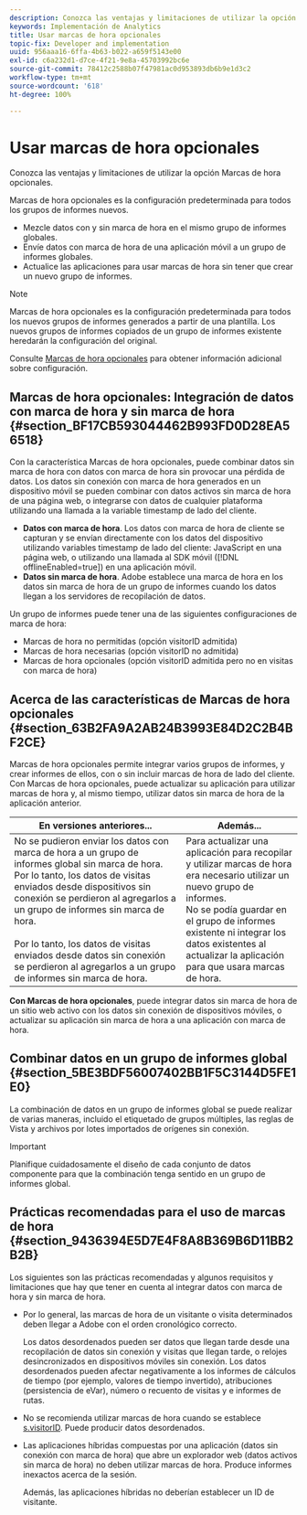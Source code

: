 ```yaml
---
description: Conozca las ventajas y limitaciones de utilizar la opción Marcas de hora opcionales.
keywords: Implementación de Analytics
title: Usar marcas de hora opcionales
topic-fix: Developer and implementation
uuid: 956aaa16-6ffa-4b63-b022-a659f5143e00
exl-id: c6a232d1-d7ce-4f21-9e8a-45703992bc6e
source-git-commit: 78412c2588b07f47981ac0d953893db6b9e1d3c2
workflow-type: tm+mt
source-wordcount: '618'
ht-degree: 100%

---
```


# Usar marcas de hora opcionales

Conozca las ventajas y limitaciones de utilizar la opción Marcas de hora opcionales.

Marcas de hora opcionales es la configuración predeterminada para todos los grupos de informes nuevos.

* Mezcle datos con y sin marca de hora en el mismo grupo de informes globales.
* Envíe datos con marca de hora de una aplicación móvil a un grupo de informes globales.
* Actualice las aplicaciones para usar marcas de hora sin tener que crear un nuevo grupo de informes.

>[!NOTE]
>
>Marcas de hora opcionales es la configuración predeterminada para todos los nuevos grupos de informes generados a partir de una plantilla. Los nuevos grupos de informes copiados de un grupo de informes existente heredarán la configuración del original.

Consulte [Marcas de hora opcionales](https://docs.adobe.com/content/help/es-ES/analytics/admin/admin-tools/timestamp-optional.html) para obtener información adicional sobre configuración.

## Marcas de hora opcionales: Integración de datos con marca de hora y sin marca de hora {#section_BF17CB593044462B993FD0D28EA56518}

Con la característica Marcas de hora opcionales, puede combinar datos sin marca de hora con datos con marca de hora sin provocar una pérdida de datos. Los datos sin conexión con marca de hora generados en un dispositivo móvil se pueden combinar con datos activos sin marca de hora de una página web, o integrarse con datos de cualquier plataforma utilizando una llamada a la variable timestamp de lado del cliente.

* **Datos con marca de hora**. Los datos con marca de hora de cliente se capturan y se envían directamente con los datos del dispositivo utilizando variables timestamp de lado del cliente: JavaScript en una página web, o utilizando una llamada al SDK móvil ([!DNL offlineEnabled=true]) en una aplicación móvil.
* **Datos sin marca de hora**. Adobe establece una marca de hora en los datos sin marca de hora de un grupo de informes cuando los datos llegan a los servidores de recopilación de datos.


Un grupo de informes puede tener una de las siguientes configuraciones de marca de hora:

* Marcas de hora no permitidas (opción visitorID admitida)
* Marcas de hora necesarias (opción visitorID no admitida)
* Marcas de hora opcionales (opción visitorID admitida pero no en visitas con marca de hora)

## Acerca de las características de Marcas de hora opcionales {#section_63B2FA9A2AB24B3993E84D2C2B4BF2CE}

Marcas de hora opcionales permite integrar varios grupos de informes, y crear informes de ellos, con o sin incluir marcas de hora de lado del cliente. Con Marcas de hora opcionales, puede actualizar su aplicación para utilizar marcas de hora y, al mismo tiempo, utilizar datos sin marca de hora de la aplicación anterior.

| En versiones anteriores... | Además... |
|--- |--- |
| No se pudieron enviar los datos con marca de hora a un grupo de informes global sin marca de hora. Por lo tanto, los datos de visitas enviados desde dispositivos sin conexión se perdieron al agregarlos a un grupo de informes sin marca de hora. <br/><br/>Por lo tanto, los datos de visitas enviados desde datos sin conexión se perdieron al agregarlos a un grupo de informes sin marca de hora. | Para actualizar una aplicación para recopilar y utilizar marcas de hora era necesario utilizar un nuevo grupo de informes. <br/>No se podía guardar en el grupo de informes existente ni integrar los datos existentes al actualizar la aplicación para que usara marcas de hora. |

**Con Marcas de hora opcionales**, puede integrar datos sin marca de hora de un sitio web activo con los datos sin conexión de dispositivos móviles, o actualizar su aplicación sin marca de hora a una aplicación con marca de hora.

## Combinar datos en un grupo de informes global {#section_5BE3BDF56007402BB1F5C3144D5FE1E0}

La combinación de datos en un grupo de informes global se puede realizar de varias maneras, incluido el etiquetado de grupos múltiples, las reglas de Vista y archivos por lotes importados de orígenes sin conexión.

>[!IMPORTANT]
>
>Planifique cuidadosamente el diseño de cada conjunto de datos componente para que la combinación tenga sentido en un grupo de informes global.

## Prácticas recomendadas para el uso de marcas de hora {#section_9436394E5D7E4F8A8B369B6D11BB2B2B}

Los siguientes son las prácticas recomendadas y algunos requisitos y limitaciones que hay que tener en cuenta al integrar datos con marca de hora y sin marca de hora.

* Por lo general, las marcas de hora de un visitante o visita determinados deben llegar a Adobe con el orden cronológico correcto.

   Los datos desordenados pueden ser datos que llegan tarde desde una recopilación de datos sin conexión y visitas que llegan tarde, o relojes desincronizados en dispositivos móviles sin conexión. Los datos desordenados pueden afectar negativamente a los informes de cálculos de tiempo (por ejemplo, valores de tiempo invertido), atribuciones (persistencia de eVar), número o recuento de visitas y e informes de rutas.

* No se recomienda utilizar marcas de hora cuando se establece [s.visitorID](https://docs.adobe.com/content/help/es-ES/analytics/components/metrics/unique-visitors.html). Puede producir datos desordenados.

* Las aplicaciones híbridas compuestas por una aplicación (datos sin conexión con marca de hora) que abre un explorador web (datos activos sin marca de hora) no deben utilizar marcas de hora. Produce informes inexactos acerca de la sesión.

   Además, las aplicaciones híbridas no deberían establecer un ID de visitante.
